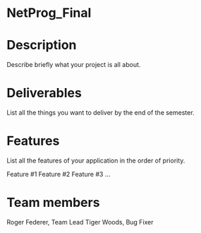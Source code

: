 # NetProg_Final

# Description
Describe briefly what your project is all about.

# Deliverables
List all the things you want to deliver by the end of the semester.

# Features
List all the features of your application in the order of priority.

Feature #1
Feature #2
Feature #3 ...
# Team members
Roger Federer, Team Lead
Tiger Woods, Bug Fixer
